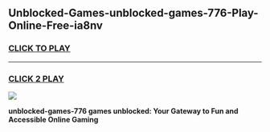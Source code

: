 
## Unblocked-Games-unblocked-games-776-Play-Online-Free-ia8nv
<h3>
<a href="https://premium76.site?title=unblocked-games-776&ref=26A">CLICK TO PLAY</a></h3>
<hr>

<h3>
<a href="https://premium76.site?title=unblocked-games-776&ref=26A">CLICK 2 PLAY</a>
  
</h3>

<a href="https://premium76.site?title=unblocked-games-776&ref=26A"><img src="https://clearcache.store/games.png"></a>


**unblocked-games-776 games unblocked: Your Gateway to Fun and Accessible Online Gaming**
